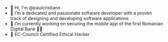 - 👋 Hi, I’m @paulcristiann
- 👀 I’m a dedicated and passionate software developer with a proven track of designing and developing software applications
- 🌱 I’m currently working on securing the mobile app of the first Romanian Digital Bank 🏦🔐
- 📜 EC-Council Certified Ethical Hacker
